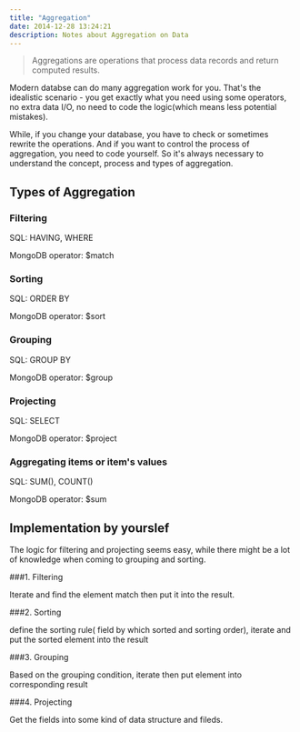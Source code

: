 ```yaml
---
title: "Aggregation"
date: 2014-12-28 13:24:21
description: Notes about Aggregation on Data
---
```


> Aggregations are operations that process data records and return computed results.

Modern databse can do many aggregation work for you. That's the idealistic scenario - you get exactly what you need using some operators, no extra data I/O, no need to code the logic(which means less potential mistakes).

While, if you change your database, you have to check or sometimes rewrite the operations. And if you want to control the process of aggregation, you need to code yourself. So it's always necessary to understand the concept, process and types of aggregation.

## Types of Aggregation

### Filtering

SQL: HAVING, WHERE

MongoDB operator: $match


### Sorting

SQL: ORDER BY

MongoDB operator: $sort

### Grouping

SQL: GROUP BY

MongoDB operator: $group

### Projecting

SQL: SELECT

MongoDB operator: $project

### Aggregating items or item's values

SQL: SUM(), COUNT()

MongoDB operator: $sum

## Implementation by yourslef

The logic for filtering and projecting seems easy, while there might be a lot of knowledge when coming to grouping and sorting.

###1. Filtering

Iterate and find the element match then put it into the result.

###2. Sorting

define the sorting rule( field by which sorted and sorting order), iterate and put the sorted element into the result

###3. Grouping

Based on the grouping condition, iterate then put element into corresponding result

###4. Projecting

Get the fields into some kind of data structure and fileds.
